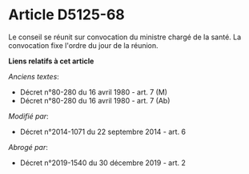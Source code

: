 # Article D5125-68

Le conseil se réunit sur convocation du ministre chargé de la santé. La convocation fixe l'ordre du jour de la réunion.

**Liens relatifs à cet article**

_Anciens textes_:

  - Décret n°80-280 du 16 avril 1980 - art. 7 (M)
  - Décret n°80-280 du 16 avril 1980 - art. 7 (Ab)

_Modifié par_:

  - Décret n°2014-1071 du 22 septembre 2014 - art. 6

_Abrogé par_:

  - Décret n°2019-1540 du 30 décembre 2019 - art. 2
